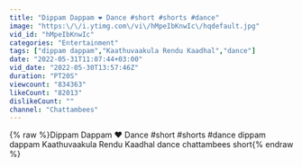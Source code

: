 ```yaml
---
title: "Dippam Dappam ❤️ Dance #short #shorts #dance"
image: "https:\/\/i.ytimg.com\/vi\/hMpeIbKnwIc\/hqdefault.jpg"
vid_id: "hMpeIbKnwIc"
categories: "Entertainment"
tags: ["dippam dappam","Kaathuvaakula Rendu Kaadhal","dance"]
date: "2022-05-31T11:07:44+03:00"
vid_date: "2022-05-30T13:57:46Z"
duration: "PT20S"
viewcount: "834363"
likeCount: "82013"
dislikeCount: ""
channel: "Chattambees"
---
```

{% raw %}Dippam Dappam ❤️ Dance #short #shorts #dance dippam dappam Kaathuvaakula Rendu Kaadhal dance chattambees short{% endraw %}
